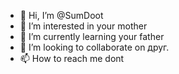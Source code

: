 - 👋 Hi, I’m @SumDoot
- 👀 I’m interested in your mother
- 🌱 I’m currently learning your father
- 💞️ I’m looking to collaborate on друг.
- 📫 How to reach me dont

<!---
SumDoot/SumDoot is a ✨ special ✨ repository because its `README.md` (this file) appears on your GitHub profile.
You can click the Preview link to take a look at your changes.
--->

